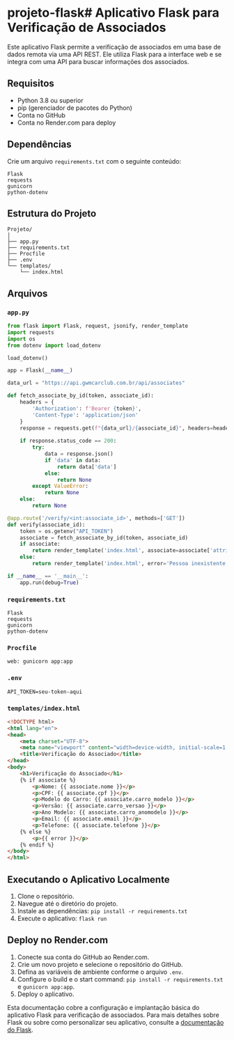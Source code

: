 # projeto-flask# Aplicativo Flask para Verificação de Associados

Este aplicativo Flask permite a verificação de associados em uma base de dados remota via uma API REST. Ele utiliza Flask para a interface web e se integra com uma API para buscar informações dos associados.

## Requisitos

- Python 3.8 ou superior
- pip (gerenciador de pacotes do Python)
- Conta no GitHub
- Conta no Render.com para deploy

## Dependências

Crie um arquivo `requirements.txt` com o seguinte conteúdo:

```
Flask
requests
gunicorn
python-dotenv
```

## Estrutura do Projeto

```
Projeto/
│
├── app.py
├── requirements.txt
├── Procfile
├── .env
└── templates/
    └── index.html
```

## Arquivos

### `app.py`

```python
from flask import Flask, request, jsonify, render_template
import requests
import os
from dotenv import load_dotenv

load_dotenv()

app = Flask(__name__)

data_url = "https://api.gwmcarclub.com.br/api/associates"

def fetch_associate_by_id(token, associate_id):
    headers = {
        'Authorization': f'Bearer {token}',
        'Content-Type': 'application/json'
    }
    response = requests.get(f"{data_url}/{associate_id}", headers=headers)
    
    if response.status_code == 200:
        try:
            data = response.json()
            if 'data' in data:
                return data['data']
            else:
                return None
        except ValueError:
            return None
    else:
        return None

@app.route('/verify/<int:associate_id>', methods=['GET'])
def verify(associate_id):
    token = os.getenv("API_TOKEN")
    associate = fetch_associate_by_id(token, associate_id)
    if associate:
        return render_template('index.html', associate=associate['attributes'])
    else:
        return render_template('index.html', error='Pessoa inexistente na base de dados do clube')

if __name__ == '__main__':
    app.run(debug=True)
```

### `requirements.txt`

```
Flask
requests
gunicorn
python-dotenv
```

### `Procfile`

```
web: gunicorn app:app
```

### `.env`

```
API_TOKEN=seu-token-aqui
```

### `templates/index.html`

```html
<!DOCTYPE html>
<html lang="en">
<head>
    <meta charset="UTF-8">
    <meta name="viewport" content="width=device-width, initial-scale=1.0">
    <title>Verificação do Associado</title>
</head>
<body>
    <h1>Verificação do Associado</h1>
    {% if associate %}
        <p>Nome: {{ associate.nome }}</p>
        <p>CPF: {{ associate.cpf }}</p>
        <p>Modelo do Carro: {{ associate.carro_modelo }}</p>
        <p>Versão: {{ associate.carro_versao }}</p>
        <p>Ano Modelo: {{ associate.carro_anomodelo }}</p>
        <p>Email: {{ associate.email }}</p>
        <p>Telefone: {{ associate.telefone }}</p>
    {% else %}
        <p>{{ error }}</p>
    {% endif %}
</body>
</html>
```

## Executando o Aplicativo Localmente

1. Clone o repositório.
2. Navegue até o diretório do projeto.
3. Instale as dependências: `pip install -r requirements.txt`
4. Execute o aplicativo: `flask run`

## Deploy no Render.com

1. Conecte sua conta do GitHub ao Render.com.
2. Crie um novo projeto e selecione o repositório do GitHub.
3. Defina as variáveis de ambiente conforme o arquivo `.env`.
4. Configure o build e o start command: `pip install -r requirements.txt` e `gunicorn app:app`.
5. Deploy o aplicativo.

Esta documentação cobre a configuração e implantação básica do aplicativo Flask para verificação de associados. Para mais detalhes sobre Flask ou sobre como personalizar seu aplicativo, consulte a [documentação do Flask](https://flask.palletsprojects.com/).
